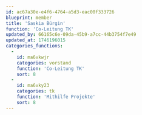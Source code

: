 ```yaml
---
id: ac67a30e-e4f6-4764-a5d3-eac00f333726
blueprint: member
title: 'Saskia Bürgin'
function: 'Co-Leitung TK'
updated_by: 66165c6e-09da-45b9-a7cc-44b3754f7e49
updated_at: 1746196015
categories_functions:
  -
    id: ma6vkwjr
    categories: vorstand
    function: 'Co-Leitung TK'
    sort: 8
  -
    id: ma6vky23
    categories: tk
    function: 'Mithilfe Projekte'
    sort: 8
---
```

